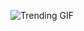![Trending GIF](https://media1.giphy.com/media/v1.Y2lkPThiYjIxNzcydGlveTk1dXM4aGVlMDdlMG16d3d5OHdvcmx4dmUwaGk5dTg0N3B5dSZlcD12MV9naWZzX3NlYXJjaCZjdD1n/bGgsc5mWoryfgKBx1u/giphy.gif)

